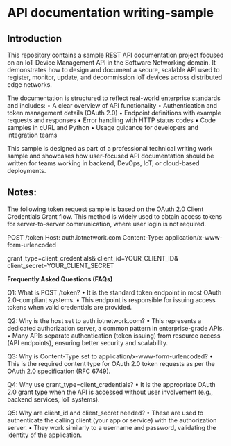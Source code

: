 # API documentation writing-sample

## Introduction

This repository contains a sample REST API documentation project focused on an IoT Device Management API in the Software Networking domain. It demonstrates how to design and document a secure, scalable API used to register, monitor, update, and decommission IoT devices across distributed edge networks.

The documentation is structured to reflect real-world enterprise standards and includes:
	•	A clear overview of API functionality
	•	Authentication and token management details (OAuth 2.0)
	•	Endpoint definitions with example requests and responses
	•	Error handling with HTTP status codes
	•	Code samples in cURL and Python
	•	Usage guidance for developers and integration teams

This sample is designed as part of a professional technical writing work sample and showcases how user-focused API documentation should be written for teams working in backend, DevOps, IoT, or cloud-based deployments.

## Notes:

The following token request sample is based on the OAuth 2.0 Client Credentials Grant flow. This method is widely used to obtain access tokens for server-to-server communication, where user login is not required.

POST /token
Host: auth.iotnetwork.com
Content-Type: application/x-www-form-urlencoded

grant_type=client_credentials&
client_id=YOUR_CLIENT_ID&
client_secret=YOUR_CLIENT_SECRET

**Frequently Asked Questions (FAQs)**

Q1: What is POST /token?
•	It is the standard token endpoint in most OAuth 2.0-compliant systems.
•	This endpoint is responsible for issuing access tokens when valid credentials are provided.

Q2: Why is the host set to auth.iotnetwork.com?
•	This represents a dedicated authorization server, a common pattern in enterprise-grade APIs.
•	Many APIs separate authentication (token issuing) from resource access (API endpoints), ensuring better security and scalability.

Q3: Why is Content-Type set to application/x-www-form-urlencoded?
•	This is the required content type for OAuth 2.0 token requests as per the OAuth 2.0 specification (RFC 6749).

Q4: Why use grant_type=client_credentials?
•	It is the appropriate OAuth 2.0 grant type when the API is accessed without user involvement (e.g., backend services, IoT systems).

Q5: Why are client_id and client_secret needed?
•	These are used to authenticate the calling client (your app or service) with the authorization server.
•	They work similarly to a username and password, validating the identity of the application.

